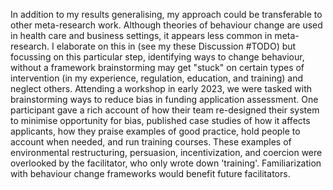 In addition to my results generalising, my approach could be transferable to other meta-research work. Although theories of behaviour change are used in health care and business settings, it appears less common in meta-research. I elaborate on this in (see my these Discussion #TODO) but focussing on this particular step, identifying ways to change behaviour, without a framework brainstorming may get "stuck" on certain types of intervention (in my experience, regulation, education, and training) and neglect others. Attending a workshop in early 2023, we were tasked with brainstorming ways to reduce bias in funding application assessment. One participant gave a rich account of how their team re-designed their system to minimise opportunity for bias, published case studies of how it affects applicants, how they praise examples of good practice, hold people to account when needed, and run training courses. These examples of environmental restructuring, persuasion, incentivization, and coercion were overlooked by the facilitator, who only wrote down 'training'. Familiarization with behaviour change frameworks would benefit future facilitators.
